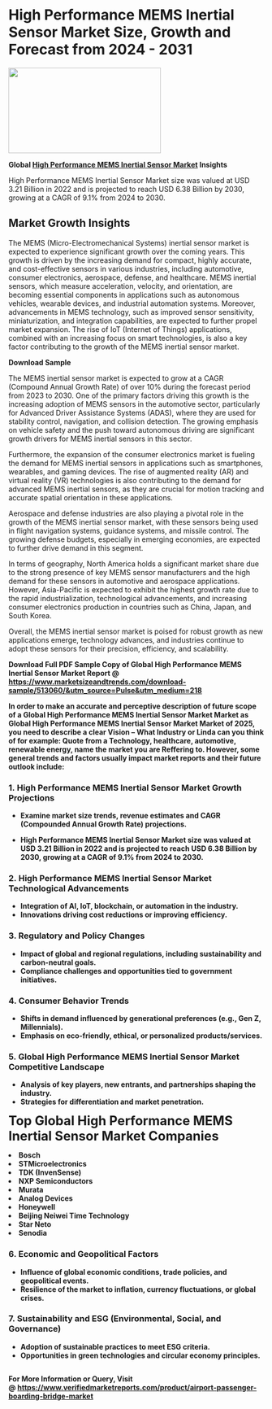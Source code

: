<H1>High Performance MEMS Inertial Sensor Market Size, Growth and Forecast from 2024 - 2031</H1><img class="aligncenter size-medium wp-image-584254" src="https://thirdeyenews.in/wp-content/uploads/2024/09/Global-Market-Research-300x168.jpeg" alt="" width="300" height="168" /><p><strong>Global&nbsp;<a href="https://www.marketsizeandtrends.com/download-sample/513060/&amp;utm_source=Pulse&amp;utm_medium=218">High Performance MEMS Inertial Sensor Market</a> Insights</strong></p><p>High Performance MEMS Inertial Sensor Market size was valued at USD 3.21 Billion in 2022 and is projected to reach USD 6.38 Billion by 2030, growing at a CAGR of 9.1% from 2024 to 2030.</p><p><h2>Market Growth Insights</h2> <p>The MEMS (Micro-Electromechanical Systems) inertial sensor market is expected to experience significant growth over the coming years. This growth is driven by the increasing demand for compact, highly accurate, and cost-effective sensors in various industries, including automotive, consumer electronics, aerospace, defense, and healthcare. MEMS inertial sensors, which measure acceleration, velocity, and orientation, are becoming essential components in applications such as autonomous vehicles, wearable devices, and industrial automation systems. Moreover, advancements in MEMS technology, such as improved sensor sensitivity, miniaturization, and integration capabilities, are expected to further propel market expansion. The rise of IoT (Internet of Things) applications, combined with an increasing focus on smart technologies, is also a key factor contributing to the growth of the MEMS inertial sensor market.</p> <p><strong>Download Sample</strong></p> <p>The MEMS inertial sensor market is expected to grow at a CAGR (Compound Annual Growth Rate) of over 10% during the forecast period from 2023 to 2030. One of the primary factors driving this growth is the increasing adoption of MEMS sensors in the automotive sector, particularly for Advanced Driver Assistance Systems (ADAS), where they are used for stability control, navigation, and collision detection. The growing emphasis on vehicle safety and the push toward autonomous driving are significant growth drivers for MEMS inertial sensors in this sector.</p> <p>Furthermore, the expansion of the consumer electronics market is fueling the demand for MEMS inertial sensors in applications such as smartphones, wearables, and gaming devices. The rise of augmented reality (AR) and virtual reality (VR) technologies is also contributing to the demand for advanced MEMS inertial sensors, as they are crucial for motion tracking and accurate spatial orientation in these applications.</p> <p>Aerospace and defense industries are also playing a pivotal role in the growth of the MEMS inertial sensor market, with these sensors being used in flight navigation systems, guidance systems, and missile control. The growing defense budgets, especially in emerging economies, are expected to further drive demand in this segment.</p> <p>In terms of geography, North America holds a significant market share due to the strong presence of key MEMS sensor manufacturers and the high demand for these sensors in automotive and aerospace applications. However, Asia-Pacific is expected to exhibit the highest growth rate due to the rapid industrialization, technological advancements, and increasing consumer electronics production in countries such as China, Japan, and South Korea.</p> <p>Overall, the MEMS inertial sensor market is poised for robust growth as new applications emerge, technology advances, and industries continue to adopt these sensors for their precision, efficiency, and scalability.</p> <p><strong></p><p><span class=""><strong>Download Full PDF Sample Copy of Global High Performance MEMS Inertial Sensor Market Report</strong> @ <a href="https://www.marketsizeandtrends.com/download-sample/513060/&amp;utm_source=Pulse&amp;utm_medium=218" target="_blank">https://www.marketsizeandtrends.com/download-sample/513060/&amp;utm_source=Pulse&amp;utm_medium=218</a></span></p><p>In order to make an accurate and perceptive description of future scope of a Global&nbsp;High Performance MEMS Inertial Sensor Market Market as Global&nbsp;High Performance MEMS Inertial Sensor Market Market of 2025, you need to describe a clear Vision &ndash; What Industry or Linda can you think of for example: Quote from a Technology, healthcare, automotive, renewable energy, name the market you are Reffering to. However, some general trends and factors usually impact market reports and their future outlook include:</p><h3>1.&nbsp;<strong>High Performance MEMS Inertial Sensor Market Growth Projections</strong></h3><ul><li>Examine market size trends, revenue estimates and CAGR (Compounded Annual Growth Rate) projections.</li><li><p>High Performance MEMS Inertial Sensor Market size was valued at USD 3.21 Billion in 2022 and is projected to reach USD 6.38 Billion by 2030, growing at a CAGR of 9.1% from 2024 to 2030.</p></li></ul><h3>2.&nbsp;<strong>High Performance MEMS Inertial Sensor Market Technological Advancements</strong></h3><ul><li>Integration of AI, IoT, blockchain, or automation in the industry.</li><li>Innovations driving cost reductions or improving efficiency.</li></ul><h3>3.&nbsp;<strong>Regulatory and Policy Changes</strong></h3><ul><li>Impact of global and regional regulations, including sustainability and carbon-neutral goals.</li><li>Compliance challenges and opportunities tied to government initiatives.</li></ul><h3>4.&nbsp;<strong>Consumer Behavior Trends</strong></h3><ul><li>Shifts in demand influenced by generational preferences (e.g., Gen Z, Millennials).</li><li>Emphasis on eco-friendly, ethical, or personalized products/services.</li></ul><h3>5.&nbsp;<strong>Global High Performance MEMS Inertial Sensor Market Competitive Landscape</strong></h3><ul><li>Analysis of key players, new entrants, and partnerships shaping the industry.</li><li>Strategies for differentiation and market penetration.</li></ul><p data-pm-slice="1 1 []"><span style="color: inherit; font-family: inherit; font-size: 25px;">Top Global High Performance MEMS Inertial Sensor Market Companies</span></p><div class="" data-test-id=""><p><li>Bosch</li><li> STMicroelectronics</li><li> TDK (InvenSense)</li><li> NXP Semiconductors</li><li> Murata</li><li> Analog Devices</li><li> Honeywell</li><li> Beijing Neiwei Time Technology</li><li> Star Neto</li><li> Senodia</li></p></div><h3>6.&nbsp;<strong>Economic and Geopolitical Factors</strong></h3><ul><li>Influence of global economic conditions, trade policies, and geopolitical events.</li><li>Resilience of the market to inflation, currency fluctuations, or global crises.</li></ul><h3>7.&nbsp;<strong>Sustainability and ESG (Environmental, Social, and Governance)</strong></h3><ul><li>Adoption of sustainable practices to meet ESG criteria.</li><li>Opportunities in green technologies and circular economy principles.</li></ul><h2><strong style="font-size: 14px;">For More Information or Query, Visit @&nbsp;</strong><a style="background-color: #ffffff; font-size: 14px;" href="https://www.marketsizeandtrends.com/report/high-performance-mems-inertial-sensor-market/" target="_blank">https://www.verifiedmarketreports.com/product/airport-passenger-boarding-bridge-market</a></h2>
